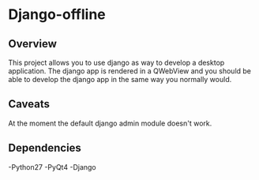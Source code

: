 Django-offline
==============

Overview
--------
This project allows you to use django as way to develop a desktop application.
The django app is rendered in a QWebView and you should be able to develop the django app in the same way you normally would.

Caveats
-------
At the moment the default django admin module doesn't work.

Dependencies
------------
-Python27
-PyQt4
-Django